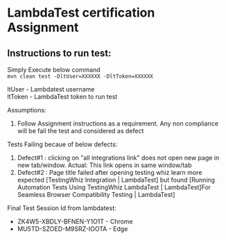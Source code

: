 # LambdaTest certification Assignment

## Instructions to run test: 
Simply Execute below command </br>
`mvn clean test -DltUser=XXXXXX -DltToken=XXXXXX`

ltUser - Lambdatest username </br>
ltToken - LambdaTest token to run test </br>


Assumptions: </br>
1) Follow Assignment instructions as a requirement. Any non compliance will be fail the test and considered as defect

Tests Failing becaue of below defects: </br>
1) Defect#1 : clicking on  "all integrations link" does not open new page in new tab/window. Actual: This link opens in same window/tab
2) Defect#2 : Page title failed after opening testing whiz learn more expected [TestingWhiz Integration | LambdaTest] but found [Running Automation Tests Using TestingWhiz LambdaTest | LambdaTest]For Seamless Browser Compatibility Testing | LambdaTest]

Final Test Session Id from lambdatest: </br>
* ZK4W5-XBDLY-BFNEN-Y1O1T - Chrome
* MU5TD-SZOED-M9SRZ-IOOTA - Edge